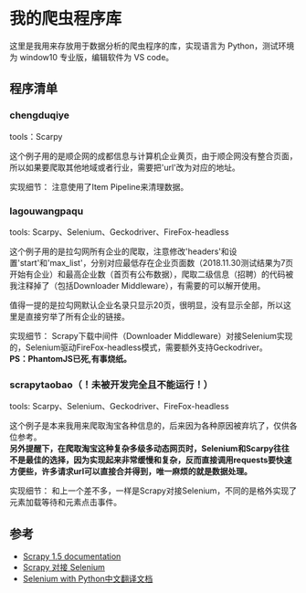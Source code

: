 # 我的爬虫程序库

这里是我用来存放用于数据分析的爬虫程序的库，实现语言为 Python，测试环境为 window10 专业版，编辑软件为 VS code。

## 程序清单

### chengduqiye

tools：Scarpy

这个例子用的是顺企网的成都信息与计算机企业黄页，由于顺企网没有整合页面，所以如果要爬取其他地域或者行业，需要把'url'改为对应的地址。

实现细节： 注意使用了Item Pipeline来清理数据。

### lagouwangpaqu

tools: Scarpy、Selenium、Geckodriver、FireFox-headless

这个例子用的是拉勾网所有企业的爬取，注意修改'headers'和设置'start'和'max_list'，分别对应最低存在企业页面数（2018.11.30测试结果为7页开始有企业）和最高企业数（首页有公布数据），爬取二级信息（招聘）的代码被我注释掉了（包括Downloader Middleware），有需要的可以解开使用。

值得一提的是拉勾网默认企业名录只显示20页，很明显，没有显示全部，所以这里是直接穷举了所有企业的链接。

实现细节： Scrapy下载中间件（Downloader Middleware）对接Selenium实现的，Selenium驱动FireFox-headless模式，需要额外支持Geckodriver。  
**PS：PhantomJS已死,有事烧纸。**

### scrapytaobao（！**未被开发完全且不能运行**！）

tools: Scarpy、Selenium、Geckodriver、FireFox-headless

这个例子是本来我用来爬取淘宝各种信息的，后来因为各种原因被弃坑了，仅供各位参考。  
**另外提醒下，在爬取淘宝这种复杂多级多动态网页时，Selenium和Scarpy往往不是最佳的选择，因为实现起来非常缓慢和复杂，反而直接调用requests要快速方便些，许多请求url可以直接合并得到，唯一麻烦的就是数据处理。**

实现细节： 和上一个差不多，一样是Scrapy对接Selenium，不同的是格外实现了元素加载等待和元素点击事件。

## 参考

* [Scrapy 1.5 documentation](https://doc.scrapy.org/en/latest/index.html)
* [Scrapy 对接 Selenium](https://cloud.tencent.com/developer/article/1005650)
* [Selenium with Python中文翻译文档](https://selenium-python-zh.readthedocs.io/en/latest/index.html)